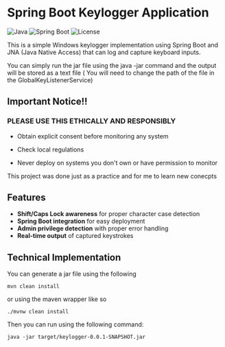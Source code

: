 # Spring Boot Keylogger Application

![Java](https://img.shields.io/badge/Java-17%2B-blue)
![Spring Boot](https://img.shields.io/badge/Spring_Boot-3.4.5-brightgreen)
![License](https://img.shields.io/badge/License-MIT-orange)

This is a simple Windows keylogger implementation using Spring Boot and JNA (Java Native Access) that can log and capture keyboard inputs.

You can simply run the jar file using the java -jar command and the output will be stored as a text file ( You will need to change the path of the file in the GlobalKeyListenerService)

## Important Notice!!

### PLEASE USE THIS ETHICALLY AND RESPONSIBLY

- Obtain explicit consent before monitoring any system

- Check local regulations

- Never deploy on systems you don't own or have permission to monitor

This project was done just as a practice and for me to learn new conecpts

## Features

- **Shift/Caps Lock awareness** for proper character case detection
- **Spring Boot integration** for easy deployment
- **Admin privilege detection** with proper error handling
- **Real-time output** of captured keystrokes

## Technical Implementation

You can generate a jar file using the following

```
mvn clean install
```

or using the maven wrapper like so
```
./mvnw clean install
```


Then you can run using the following command:
```
java -jar target/keylogger-0.0.1-SNAPSHOT.jar
```
